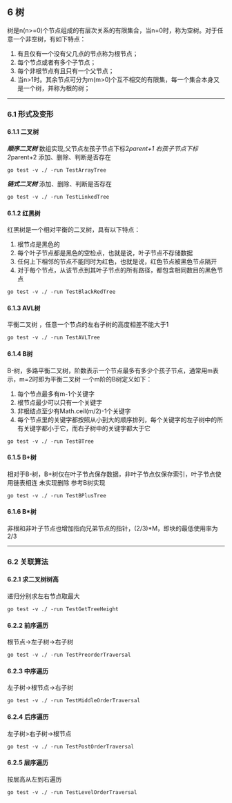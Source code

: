 ## 6 树
树是n(n>=0)个节点组成的有层次关系的有限集合，当n=0时，称为空树。对于任意一个非空树，有如下特点：
1. 有且仅有一个没有父几点的节点称为根节点；
2. 每个节点或者有多个子节点；
3. 每个非根节点有且只有一个父节点；
4. 当n>1时。其余节点可分为m(m>0)个互不相交的有限集，每一个集合本身又是一个树，并称为根的树；

------

### 6.1 形式及变形
#### 6.1.1 二叉树

***顺序二叉树***
数组实现,父节点左孩子节点下标2*parent+1  右孩子节点下标2*parent+2
添加、删除、判断是否存在
```
go test -v ./ -run TestArrayTree
```

***链式二叉树***
添加、删除、判断是否存在
```
go test -v ./ -run TestLinkedTree
```

#### 6.1.2 红黑树
红黑树是一个相对平衡的二叉树，具有以下特点：
1. 根节点是黑色的
2. 每个叶子节点都是黑色的空检点，也就是说，叶子节点不存储数据
3. 任何上下相邻的节点不能同时为红色，也就是说，红色节点被黑色节点隔开
4. 对于每个节点，从该节点到其叶子节点的所有路径，都包含相同数目的黑色节点
```
go test -v ./ -run TestBlackRedTree
```

#### 6.1.3 AVL树
平衡二叉树 ，任意一个节点的左右子树的高度相差不能大于1
```
go test -v ./ -run TestAVLTree
```

#### 6.1.4 B树
B-树，多路平衡二叉树，阶数表示一个节点最多有多少个孩子节点，通常用m表示，m=2时即为平衡二叉树
一个m阶的B树定义如下：
1. 每个节点最多有m-1个关键字
2. 根节点最少可以只有一个关键字
3. 非根结点至少有Math.ceil(m/2)-1个关键字
4. 每个节点里的关键字都按照从小到大的顺序排列，每个关键字的左子树中的所有关键字都小于它，而右子树中的关键字都大于它
```
go test -v ./ -run TestBTree
```

#### 6.1.5 B+树
相对于B-树，B+树仅在叶子节点保存数据，非叶子节点仅保存索引，叶子节点使用链表相连
未实现删除 参考B树实现
```
go test -v ./ -run TestBPlusTree
```

#### 6.1.6 B*树
非根和非叶子节点也增加指向兄弟节点的指针，(2/3)*M，即块的最低使用率为2/3

------

### 6.2 关联算法
#### 6.2.1 求二叉树树高
递归分别求左右节点取最大
```
go test -v ./ -run TestGetTreeHeight
```

#### 6.2.2 前序遍历
根节点->左子树->右子树
```
go test -v ./ -run TestPreorderTraversal
```

#### 6.2.3 中序遍历
左子树->根节点->右子树
```
go test -v ./ -run TestMiddleOrderTraversal
```

#### 6.2.4 后序遍历
左子树>右子树->根节点
```
go test -v ./ -run TestPostOrderTraversal
```

#### 6.2.5 层序遍历
按层高从左到右遍历
```
go test -v ./ -run TestLevelOrderTraversal
```